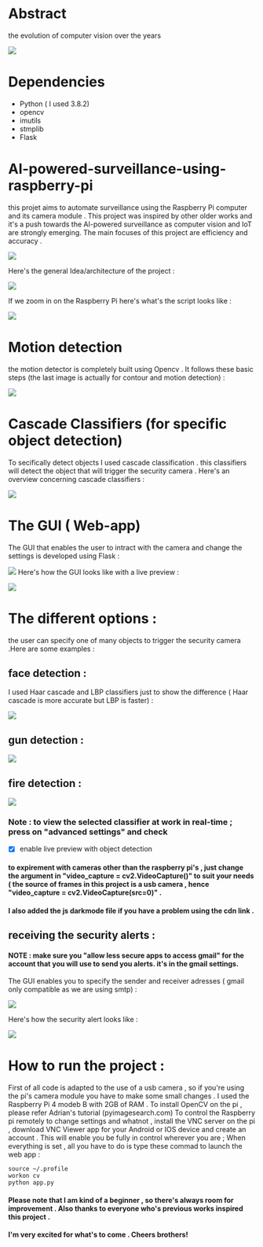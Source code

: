 # Abstract 
the evolution of computer vision over the years

![](Images/abst.PNG)

# Dependencies
- Python ( I used 3.8.2)
- opencv
- imutils
- stmplib 
- Flask

# AI-powered-surveillance-using-raspberry-pi
this projet aims to automate surveillance  using the Raspberry Pi computer and its camera module . This project was inspired by other older works and it's a push towards the AI-powered surveillance as computer vision and IoT are strongly emerging.
The main focuses of this project are efficiency and  accuracy .


![](Images/raspbng.jpg)

Here's the general Idea/architecture of the project :

![](Images/archofsys.PNG)

If we zoom in on the Raspberry Pi here's what's the script looks like :


![](Images/soft.PNG)

# Motion detection 
the motion detector is completely built using Opencv . It follows these basic steps (the last image is actually for contour and motion detection) :


![](Images/motiondet.PNG)

# Cascade Classifiers (for specific object detection)

To secifically detect objects I used cascade classification .
this classifiers will detect the object that will trigger the security camera .
Here's an overview concerning cascade classifiers : 

![](Images/motiondetect.PNG)

# The GUI ( Web-app)

The GUI that enables the user to intract with the camera and change the settings is developed using Flask :

![](Images/GUII.PNG)
Here's how the GUI looks like with a live preview :

![](Images/mee.png)

# The different options :

the user can specify one of many objects to trigger the security camera .Here are some examples : 
## face detection :
I used Haar cascade and LBP classifiers just to show the difference ( Haar cascade is more accurate but LBP is faster) : 


![](Images/facedetec.png)

## gun detection : 


![](Images/gun.png)

## fire detection : 


![](Images/fire.png)

### Note : to view the selected classifier at work in real-time ; press on "advanced settings" and check 
- [x] enable live preview with object detection
#### to expirement with cameras other than the raspberry pi's , just change the argument in "video_capture = cv2.VideoCapture()" to suit your needs ( the source of frames in this project is a usb camera , hence "video_capture = cv2.VideoCapture(src=0)" .
#### I also added the js darkmode file if you have a problem using the cdn link .


## receiving the security alerts :

#### NOTE : make sure you "allow less secure apps to access gmail" for the account that you will use to send you alerts. it's in the gmail settings.

The GUI enables you to specify the sender and receiver adresses ( gmail only compatible as we are using smtp) : 

![](Images/mail.png)

Here's how the security alert looks like :

![](Images/mailing.PNG)

# How to run the project :

First of all code is adapted to the use of a usb camera , so if you're using the pi's camera module you have to make some small changes . 
I used the Raspberry Pi 4 modeb B with 2GB of RAM .
To install OpenCV on the pi , please refer Adrian's tutorial (pyimagesearch.com)
To control the Raspberry pi remotely to change settings and whatnot , install the VNC server on the pi , download VNC Viewer app for your Android or IOS device and create an account . This will enable you be fully in control wherever you are ; 
When everything is set , all you have to do is type these commad to launch the web app : 
```
source ~/.profile
workon cv
python app.py
```

#### Please note that I am kind of a beginner , so there's always room for improvement . Also thanks to everyone who's previous works inspired this project .
#### I'm very excited for what's to come . Cheers brothers!


